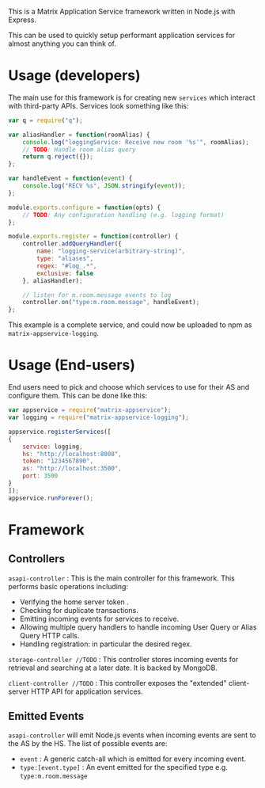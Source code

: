 This is a Matrix Application Service framework written in Node.js with Express.

This can be used to quickly setup performant application services for almost 
anything you can think of.

Usage (developers)
==================

The main use for this framework is for creating new ``services`` which interact
with third-party APIs. Services look something like this:

``` javascript
var q = require("q");

var aliasHandler = function(roomAlias) {
    console.log("loggingService: Receive new room '%s'", roomAlias);
    // TODO: Handle room alias query
    return q.reject({});
};

var handleEvent = function(event) {
    console.log("RECV %s", JSON.stringify(event));
};

module.exports.configure = function(opts) {
    // TODO: Any configuration handling (e.g. logging format)  
};

module.exports.register = function(controller) {
    controller.addQueryHandler({
        name: "logging-service(arbitrary-string)",
        type: "aliases",
        regex: "#log_.*",
        exclusive: false
    }, aliasHandler);

    // listen for m.room.message events to log
    controller.on("type:m.room.message", handleEvent);
};
```

This example is a complete service, and could now be uploaded to npm as
``matrix-appservice-logging``.

Usage (End-users)
=================

End users need to pick and choose which services to use for their AS and
configure them. This can be done like this:

``` javascript
var appservice = require("matrix-appservice");
var logging = require("matrix-appservice-logging");

appservice.registerServices([
{
    service: logging,
    hs: "http://localhost:8008",
    token: "1234567890",
    as: "http://localhost:3500",
    port: 3500
}
]);
appservice.runForever();
```

Framework
=========

Controllers
-----------

``asapi-controller`` : This is the main controller for this framework. This performs basic operations including:
 - Verifying the home server token .
 - Checking for duplicate transactions.
 - Emitting incoming events for services to receive.
 - Allowing multiple query handlers to handle incoming User Query or Alias Query HTTP calls.
 - Handling registration: in particular the desired regex.

``storage-controller //TODO`` : This controller stores incoming events for retrieval and searching at a later date. It is backed by MongoDB.

``client-controller //TODO`` : This controller exposes the "extended" client-server HTTP API for application services.

Emitted Events
--------------
``asapi-controller`` will emit Node.js events when incoming events are sent to the AS by the HS. The list of possible events are:
 - ``event`` : A generic catch-all which is emitted for every incoming event.
 - ``type:[event.type]`` : An event emitted for the specified type e.g. ``type:m.room.message``
